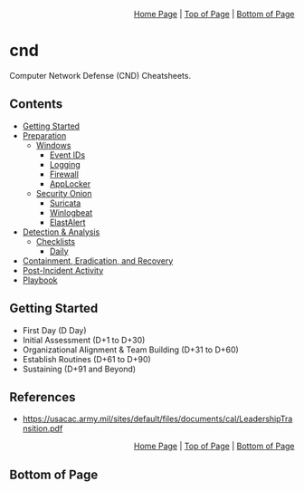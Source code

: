 <p align="right">
  <a href="/README.md">Home Page</a> |
  <a href="/README.md#contents">Top of Page</a> |
  <a href="/README.md#bottom-of-page">Bottom of Page</a>
</p>

# cnd
Computer Network Defense (CND) Cheatsheets.

## Contents
* [Getting Started](#getting-started)
* [Preparation](/00-prerequisites/)
  * [Windows](/00-prerequisites/windows/)
    * [Event IDs](/00-prerequisites/windows/event-id.md)
    * [Logging](/00-prerequisites/windows/logging.md)
    * [Firewall](/00-prerequisites/windows/firewall.md)
    * [AppLocker](/00-prerequisites/windows/applocker.md)
  * [Security Onion](/00-prerequisites/security-onion/)
    * [Suricata](/00-prerequisites/security-onion/suricata.md)
    * [Winlogbeat](/00-prerequisites/security-onion/winlogbeat.md)
    * [ElastAlert](/00-prerequisites/security-onion/elastalert.md)
* [Detection & Analysis](/02-detection-analysis/)
  * [Checklists](/02-detection-analysis/checklists/)
    * [Daily](/02-detection-analysis/checklists/daily.md)  
* [Containment, Eradication, and Recovery](/03-containment-eradication-recovery/)
* [Post-Incident Activity](/04-post-incident-activity/)
* [Playbook](/playbook/)

## Getting Started
* First Day (D Day)
* Initial Assessment (D+1 to D+30)
* Organizational Alignment & Team Building (D+31 to D+60)
* Establish Routines (D+61 to D+90)
* Sustaining (D+91 and Beyond)

## References
* https://usacac.army.mil/sites/default/files/documents/cal/LeadershipTransition.pdf

<p align="right">
  <a href="/README.md">Home Page</a> |
  <a href="/README.md#contents">Top of Page</a> |
  <a href="/README.md#bottom-of-page">Bottom of Page</a>
</p>

## Bottom of Page
